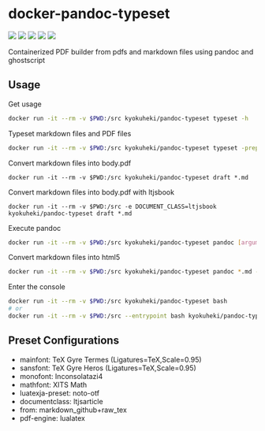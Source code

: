 # docker-pandoc-typeset
[![](https://img.shields.io/docker/automated/kyokuheki/pandoc-typeset.svg)](https://hub.docker.com/r/kyokuheki/pandoc-typeset/)
[![](https://img.shields.io/docker/stars/kyokuheki/pandoc-typeset.svg)](https://hub.docker.com/r/kyokuheki/pandoc-typeset/)
[![](https://img.shields.io/docker/pulls/kyokuheki/pandoc-typeset.svg)](https://hub.docker.com/r/kyokuheki/pandoc-typeset/)
[![](https://images.microbadger.com/badges/version/kyokuheki/pandoc-typeset.svg)](https://microbadger.com/images/kyokuheki/pandoc-typeset "Get your own version badge on microbadger.com")
[![](https://images.microbadger.com/badges/image/kyokuheki/pandoc-typeset.svg)](https://microbadger.com/images/kyokuheki/pandoc-typeset "Get your own image badge on microbadger.com")

Containerized PDF builder from pdfs and markdown files using pandoc and ghostscript

## Usage
Get usage

```sh
docker run -it --rm -v $PWD:/src kyokuheki/pandoc-typeset typeset -h
```

Typeset markdown files and PDF files

```sh
docker run -it --rm -v $PWD:/src kyokuheki/pandoc-typeset typeset -prepress cover.pdf title.pdf 1.md 2.md...
```

Convert markdown files into body.pdf

```
docker run -it --rm -v $PWD:/src kyokuheki/pandoc-typeset draft *.md
```

Convert markdown files into body.pdf with ltjsbook

```
docker run -it --rm -v $PWD:/src -e DOCUMENT_CLASS=ltjsbook kyokuheki/pandoc-typeset draft *.md
```

Execute pandoc

```sh
docker run -it --rm -v $PWD:/src kyokuheki/pandoc-typeset pandoc [arguments]...
```

Convert markdown files into html5

```sh
docker run -it --rm -v $PWD:/src kyokuheki/pandoc-typeset pandoc *.md -o test.html -t html5 --standalone --self-contained --metadata pagetitle="your_page_title"
```

Enter the console

```sh
docker run -it --rm -v $PWD:/src kyokuheki/pandoc-typeset bash
# or
docker run -it --rm -v $PWD:/src --entrypoint bash kyokuheki/pandoc-typeset
```

## Preset Configurations
- mainfont: TeX Gyre Termes (Ligatures=TeX,Scale=0.95)
- sansfont: TeX Gyre Heros (Ligatures=TeX,Scale=0.95)
- monofont: Inconsolatazi4
- mathfont: XITS Math
- luatexja-preset: noto-otf
- documentclass: ltjsarticle
- from: markdown_github+raw_tex
- pdf-engine: lualatex
